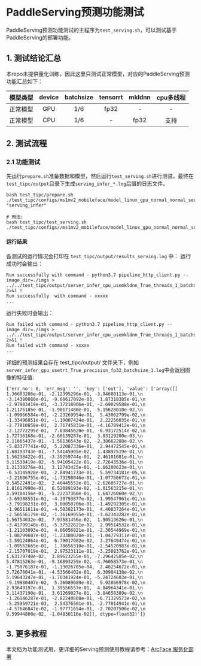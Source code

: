 # PaddleServing预测功能测试

PaddleServing预测功能测试的主程序为`test_serving.sh`，可以测试基于PaddleServing的部署功能。

## 1. 测试结论汇总

本repo未提供量化训练，因此这里只测试正常模型，对应的PaddleServing预测功能汇总如下：

| 模型类型 |device | batchsize | tensorrt | mkldnn | cpu多线程 |
|  :----:   |  :----: |   :----:   |  :----:  |   :----:   |  :----:  |
| 正常模型 | GPU | 1/6 | fp32 | - | - |
| 正常模型 | CPU | 1/6 | - | fp32 | 支持 |

## 2. 测试流程
### 2.1 功能测试
先运行`prepare.sh`准备数据和模型，然后运行`test_serving.sh`进行测试，最终在```test_tipc/output```目录下生成`serving_infer_*.log`后缀的日志文件。

```shell
bash test_tipc/prepare.sh ./test_tipc/configs/ms1mv2_mobileface/model_linux_gpu_normal_normal_serving_python_linux_gpu_cpu.txt "serving_infer"

# 用法:
bash test_tipc/test_serving.sh ./test_tipc/configs//ms1mv2_mobileface/model_linux_gpu_normal_normal_serving_python_linux_gpu_cpu.txt
```  

#### 运行结果

各测试的运行情况会打印在 `test_tipc/output/results_serving.log` 中：
运行成功时会输出：

```
Run successfully with command - python3.7 pipeline_http_client.py --image_dir=./imgs > ../../test_tipc/output/server_infer_cpu_usemkldnn_True_threads_1_batchsize_1.log 2>&1 ! 
Run successfully  with command - xxxxx
...
```

运行失败时会输出：

```
Run failed with command - python3.7 pipeline_http_client.py --image_dir=./imgs > ../../test_tipc/output/server_infer_cpu_usemkldnn_True_threads_1_batchsize_1.log 2>&1 !
Run failed with command - xxxxx
...
```

详细的预测结果会存在 test_tipc/output/ 文件夹下，例如`server_infer_gpu_usetrt_True_precision_fp32_batchsize_1.log`中会返回图像的特征值:

```
{'err_no': 0, 'err_msg': '', 'key': ['out'], 'value': ['array([[ 1.36603206e-01, -2.12395296e-01, -3.94680113e-01,\n        -3.14380080e-01, -9.66617092e-03,  1.87318385e-01,\n        -2.97903419e-01, -3.17218006e-01, -2.69029588e-01,\n         1.21175185e-01, -1.90171480e-01,  5.15628010e-02,\n        -1.09966584e-01, -2.23269954e-01,  5.43062799e-02,\n        -1.33496851e-01, -1.19007424e-01,  2.22256035e-01,\n        -2.77910858e-01,  2.71745831e-01, -4.16789412e-01,\n        -2.12772295e-01,  7.03845620e-01, -6.93172514e-02,\n         1.72736168e-01, -2.60139287e-01,  3.03129200e-03,\n         2.11665437e-01, -1.58136543e-02, -2.38662288e-02,\n        -5.83377741e-02,  5.22087336e-01,  2.94472545e-01,\n         1.68193743e-01, -7.54145905e-02,  1.43897519e-01,\n         1.56238422e-01, -3.39259744e-01,  2.46101081e-01,\n         3.11530419e-02, -5.94105422e-01, -2.72643536e-01,\n         1.21330276e-01,  3.12743425e-01, -1.66200623e-01,\n        -6.53145928e-03, -2.84941733e-01,  5.59734181e-05,\n        -3.21606755e-01, -1.73298046e-01, -1.07766673e-01,\n         9.54522491e-02,  2.46445552e-01, -2.62605727e-01,\n         1.81617990e-01,  6.52089193e-02, -1.01563215e-01,\n         3.59104156e-01, -5.22237360e-01,  1.64726060e-02,\n        -3.69388551e-01, -4.39793877e-02, -1.99547961e-01,\n        -3.79198231e-03,  3.00050706e-01, -1.49292305e-01,\n        -1.96511611e-01, -4.50382173e-01,  4.40837264e-01,\n        -2.56556179e-02, -1.36169955e-01, -3.62343282e-01,\n         1.56754032e-02,  7.93581456e-02,  1.90513626e-01,\n        -3.41799140e-01, -5.37522621e-02,  2.99514532e-01,\n        -1.21103093e-01,  4.06056821e-01, -2.30544969e-01,\n        -1.08799607e-01, -1.23380020e-01, -1.04779311e-01,\n        -3.59124064e-01,  6.79017082e-02,  3.27649474e-01,\n        -1.09562665e-01,  1.78656310e-01, -2.54520983e-01,\n        -2.15707019e-01,  2.97523111e-01, -3.25083762e-01,\n         1.63179748e-02,  3.89623255e-01, -7.29642585e-02,\n         5.47815263e-01, -9.16893259e-02, -4.76058573e-01,\n        -1.75076187e-01, -1.13026705e-04,  2.48254672e-01,\n         3.72678041e-01, -4.53566402e-01,  6.30904138e-02,\n         5.19643247e-01, -1.70341924e-01, -5.24724603e-01,\n        -9.19980407e-02,  5.36089689e-02,  9.92866978e-02,\n         2.93649197e-01,  1.39556557e-01,  4.84964341e-01,\n         3.11437190e-01,  3.61269027e-01, -3.84658389e-02,\n        -1.26146287e-01, -2.82240808e-01, -6.71329573e-02,\n        -5.25959721e-03,  2.54376501e-01, -2.77014941e-01,\n        -4.57646847e-02, -1.97771654e-01, -2.70207506e-02,\n         9.59944800e-02, -1.04830116e-02]], dtype=float32)']}
```


## 3. 更多教程

本文档为功能测试用，更详细的Serving预测使用教程请参考：[ArcFace 服务化部署](../../deploy/pdserving/README_CN.md)  
